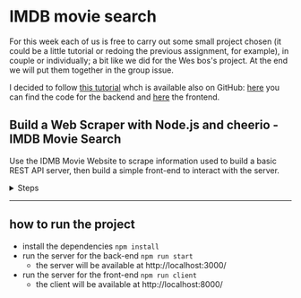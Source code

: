 # IMDB movie search

For this week each of us is free to carry out some small project chosen (it could be a little tutorial or redoing the previous assignment, for example), in couple or individually; a bit like we did for the Wes bos's project. At the end we will put them together in the group issue.

I decided to follow [this tutorial](https://www.youtube.com/watch?v=U0btOGPwrIY) whch is available also on GitHub: [here](https://github.com/w3cj/imdb-scraper-server) you can find the code for the backend and [here](https://github.com/w3cj/imdb-scraper-client) the frontend.

## Build a Web Scraper with Node.js and cheerio - IMDB Movie Search
Use the IDMB Movie Website to scrape information used to build a basic REST API server, then build a simple front-end to interact with the server.

<details>
<summary>Steps</summary>
<ul><li>
<a href="/watch?v=U0btOGPwrIY&amp;t=72s">[1:12]</a> introduction</li>
</ul>

##### Set up server folder
<ul>
<li><a href="/watch?v=U0btOGPwrIY&amp;t=222s">[3:57]</a> initilize a node app</li>
<li><a href="/watch?v=U0btOGPwrIY&amp;t=237s">[4:26]</a> npm install node-fetch</li>
<li><a href="/watch?v=U0btOGPwrIY&amp;t=266s">[4:26]</a> How to use node-fetch</li>
</ul>

##### Parsing HTML with cheerio
<ul>
<li><a href="/watch?v=U0btOGPwrIY&amp;t=409s">[6:49​]</a> Overview of cheerio</li>
<li><a href="/watch?v=U0btOGPwrIY&amp;t=438s">[7:18​]</a> Add cheerio to server code</li>
<li><a href="/watch?v=U0btOGPwrIY&amp;t=459s">[7:39​]</a> Get movie titles and movie posters from IMDB search</li>
</ul>

### Start using express
<ul>
<li><a href="/watch?v=U0btOGPwrIY&amp;t=713s">[11:53​]</a> Format data as JSON</li>
<li><a href="/watch?v=U0btOGPwrIY&amp;t=784s">[13:04​]</a> Prepare code for modularity</li>
<li><a href="/watch?v=U0btOGPwrIY&amp;t=852s">[14:12​]</a> Create a basic express app</li>
<li><a href="/watch?v=U0btOGPwrIY&amp;t=939s">[15:39​]</a> Create node scripts (auto-reload with nodemon)</li>
</ul>

##### Building an API in express
<ul>
<li><a href="/watch?v=U0btOGPwrIY&amp;t=991s">[16:31​]</a></a> Create search route</li>
<li><a href="/watch?v=U0btOGPwrIY&amp;t=1082s">[18:02​]</a></a> Get movie id from IMDB</li>
<li><a href="/watch?v=U0btOGPwrIY&amp;t=1212s">[20:12​]</a> Create movie route</li>
<li><a href="/watch?v=U0btOGPwrIY&amp;t=1399s">[23:19​]</a></a> Get data from IMDB movie page</li>
<li><a href="/watch?v=U0btOGPwrIY&amp;t=1405s">[23:25​]</a> Title</li>
<li><a href="/watch?v=U0btOGPwrIY&amp;t=1599s">[26:39​]</a> MPAA Rating</li>
<li><a href="/watch?v=U0btOGPwrIY&amp;t=1679s">[27:59​]</a> Run time</li>
<li><a href="/watch?v=U0btOGPwrIY&amp;t=1798s">[29:58​]</a> Genres</li>
<li><a href="/watch?v=U0btOGPwrIY&amp;t=1905s">[31:45​]</a> Release date</li>
<li><a href="/watch?v=U0btOGPwrIY&amp;t=1970s">[32:50​]</a> IMDB rating</li>
<li><a href="/watch?v=U0btOGPwrIY&amp;t=2020s">[33:40​]</a> Movie poster</li>
<li><a href="/watch?v=U0btOGPwrIY&amp;t=2224s">[37:04​]</a> Summary</li>
<li><a href="/watch?v=U0btOGPwrIY&amp;t=2283s">[38:03​]</a> Directors</li>
<li><a href="/watch?v=U0btOGPwrIY&amp;t=2604s">[43:24​]</a> Writers</li>
<li><a href="/watch?v=U0btOGPwrIY&amp;t=2812s">[46:52​]</a> Actors</li>
<li><a href="/watch?v=U0btOGPwrIY&amp;t=2972s">[49:32​]</a> Story line</li>
<li><a href="/watch?v=U0btOGPwrIY&amp;t=3110s">[51:50​]</a> Things to keep in mind when scraping the web</li>
<li><a href="/watch?v=U0btOGPwrIY&amp;t=3190s">[53:10​]</a> Back to getting data from IMDB</li>
<li><a href="/watch?v=U0btOGPwrIY&amp;t=3190s">[53:10​]</a> Try getting budget</li>
<li><a href="/watch?v=U0btOGPwrIY&amp;t=3249s">[54:09​]</a> Production companies</li>
<li><a href="/watch?v=U0btOGPwrIY&amp;t=3466s">[57:46​]</a> Link to trailer (Part I)</li>
<li><a href="/watch?v=U0btOGPwrIY&amp;t=3681s">[1:01:21​]</a> Link to trailer (Part II)</li>
<li><a href="/watch?v=U0btOGPwrIY&amp;t=3820s">[1:03:40​]</a> Add caching</li>
<li><a href="/watch?v=U0btOGPwrIY&amp;t=4036s">[1:07:16​]</a> Deployment via now</li>
</ul>

##### Create Frontend in Vanilla JS
<ul>
<li><a href="/watch?v=U0btOGPwrIY&amp;t=4185s">[1:09:45​]</a> Add CORS to server code</li>
<li><a href="/watch?v=U0btOGPwrIY&amp;t=4271s">[1:11:11​]</a> Create client folder</li>
<li><a href="/watch?v=U0btOGPwrIY&amp;t=4302s">[1:11:42​]</a> Add Bootswatch CDN</li>
<li><a href="/watch?v=U0btOGPwrIY&amp;t=4341s">[1:12:21​]</a> Start styling</li>
<li><a href="/watch?v=U0btOGPwrIY&amp;t=4550s">[1:15:50​]</a> Add search logic</li>
<li><a href="/watch?v=U0btOGPwrIY&amp;t=4738s">[1:18:58​]</a> Show search results on page</li>
<li><a href="/watch?v=U0btOGPwrIY&amp;t=4984s">[1:23:04​]</a> Create movie page</li>
<li><a href="/watch?v=U0btOGPwrIY&amp;t=6112s">[1:41:52​]</a> Format date with date-fns</li>
<li><a href="/watch?v=U0btOGPwrIY&amp;t=6364s">[1:46:04​]</a> Review of what we have built today!</li>
</ul>
</details>

---

## how to run the project

- install the dependencies `npm install`
- run the server for the back-end `npm run start` 
  - the server will be available at http://localhost:3000/
- run the server for the front-end `npm run client`
  - the client will be available at http://localhost:8000/

